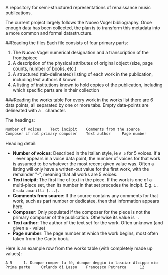 A repository for semi-structured representations of renaissance music publications.

The current project largely follows the Nuovo Vogel bibliography. Once enough data has been collected, the plan is to transform this metadata into a more common and formal datastructure.

##Reading the files
Each file consists of four primary parts:

1. The Nuovo Vogel numerical designation and a transcription of the frontispiece
2. A description of the physical attributes of original object (size, page counts, number of books, etc.)
3. A structured (tab-delineated) listing of each work in the publication, including text authors if known
4. A listing of institutions known to hold copies of the publication, including which specific parts are in their collection

###Reading the works table
For every work in the works list there are 6 data points, all separated by one or more tabs. Empty data-points are delineated with a ```-``` character.

The headings:
```
Number of voices	Text incipit	Comments from the source	Composer if not primary composer	Text author		Page number
```

Heading detail:

* __Number of voices__: Described in the Italian style, ie ```A 5``` for 5 voices. If a ```-``` ever appears in a voice data point, the number of voices for that work is assumed to be whatever the most recent given value was. Often a listing will only have a written-out value for the first work, with the remainder "-", meaning that all works are 5 voices.
* __Text incipit__: The first line of text in the piece. If the work is one of a multi-piece set, then its number in that set precedes the incipit. E.g. ```1. Cruda amarilli [...]```.
* __Comments from source__: If the source contains any comments for that work, such as part number or dedicatee, then that information appears here.
* __Composer__: Only populated if the composer for the piece is not the primary composer of the publication. Otherwise its value is ```-```.
* __Text author__: The author of the text set for the work. Often unknown (and given a ```-``` value)
* __Page number__: The page number at which the work begins, most often taken from the Canto book.

Here is an example row from the works table (with completely made up values):
```
A 5		1. Dunque romper la fè, dunque deggio io lasciar Alcippo mio	Prima parte		Orlando di Lasso	Francesco Petrarca		12
```